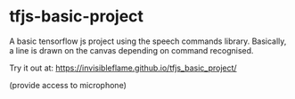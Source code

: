 # tfjs-basic-project

A basic tensorflow js project using the speech commands library. Basically, a line is drawn on the canvas depending on command recognised.

Try it out at: https://invisibleflame.github.io/tfjs_basic_project/

(provide access to microphone)
